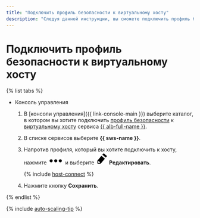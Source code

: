 ```yaml
---
title: "Подключить профиль безопасности к виртуальному хосту"
description: "Следуя данной инструкции, вы сможете подключить профиль безопасности к виртуальному хосту."
---
```


# Подключить профиль безопасности к виртуальному хосту

{% list tabs %}

- Консоль управления

  1. В [консоли управления]({{ link-console-main }}) выберите каталог, в котором вы хотите подключить [профиль безопасности](../concepts/profiles.md) к [виртуальному хосту](../../application-load-balancer/concepts/http-router.md#virtual-host) сервиса [{{ alb-full-name }}](../../application-load-balancer/).
  1. В списке сервисов выберите **{{ sws-name }}**.
  1. Напротив профиля, который вы хотите подключить к хосту, нажмите ![options](../../_assets/options.svg) и выберите ![pencil](../../_assets/pencil.svg) **Редактировать**.

      {% include [host-connect](../../_includes/smartwebsecurity/host-connect.md) %}

  1. Нажмите кнопку **Сохранить**.

{% endlist %}

{% include [auto-scaling-tip](../../_includes/smartwebsecurity/auto-scaling-tip.md) %}
